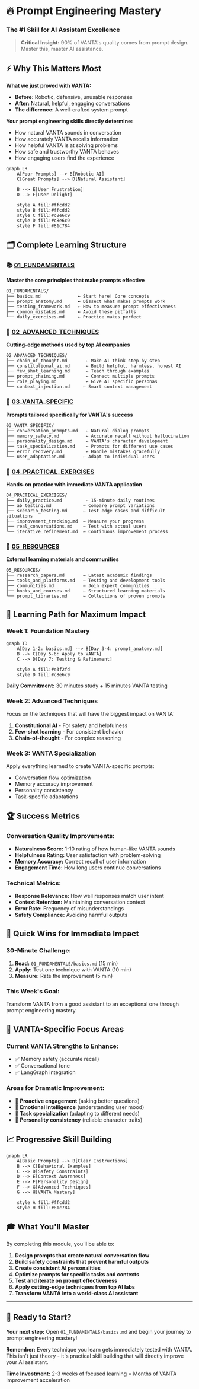 # 🔥 Prompt Engineering Mastery
### The #1 Skill for AI Assistant Excellence

> **Critical Insight:** 90% of VANTA's quality comes from prompt design. Master this, master AI assistance.

## ⚡ Why This Matters Most

**What we just proved with VANTA:**
- **Before:** Robotic, defensive, unusable responses
- **After:** Natural, helpful, engaging conversations  
- **The difference:** A well-crafted system prompt

**Your prompt engineering skills directly determine:**
- How natural VANTA sounds in conversation
- How accurately VANTA recalls information
- How helpful VANTA is at solving problems
- How safe and trustworthy VANTA behaves
- How engaging users find the experience

```mermaid
graph LR
    A[Poor Prompts] --> B[Robotic AI]
    C[Great Prompts] --> D[Natural Assistant]
    
    B --> E[User Frustration]
    D --> F[User Delight]
    
    style A fill:#ffcdd2
    style B fill:#ffcdd2  
    style C fill:#c8e6c9
    style D fill:#c8e6c9
    style F fill:#81c784
```

## 🗂️ Complete Learning Structure

### **📚 [01_FUNDAMENTALS](./01_FUNDAMENTALS/)**
**Master the core principles that make prompts effective**

```
01_FUNDAMENTALS/
├── basics.md              ← Start here! Core concepts
├── prompt_anatomy.md      ← Dissect what makes prompts work
├── testing_framework.md   ← How to measure prompt effectiveness
├── common_mistakes.md     ← Avoid these pitfalls
└── daily_exercises.md     ← Practice makes perfect
```

### **🚀 [02_ADVANCED_TECHNIQUES](./02_ADVANCED_TECHNIQUES/)**
**Cutting-edge methods used by top AI companies**

```
02_ADVANCED_TECHNIQUES/
├── chain_of_thought.md       ← Make AI think step-by-step
├── constitutional_ai.md      ← Build helpful, harmless, honest AI
├── few_shot_learning.md      ← Teach through examples
├── prompt_chaining.md        ← Connect multiple prompts
├── role_playing.md           ← Give AI specific personas
└── context_injection.md     ← Smart context management
```

### **🎯 [03_VANTA_SPECIFIC](./03_VANTA_SPECIFIC/)**
**Prompts tailored specifically for VANTA's success**

```
03_VANTA_SPECIFIC/
├── conversation_prompts.md   ← Natural dialog prompts
├── memory_safety.md          ← Accurate recall without hallucination
├── personality_design.md     ← VANTA's character development
├── task_specialization.md    ← Prompts for different use cases
├── error_recovery.md         ← Handle mistakes gracefully
└── user_adaptation.md       ← Adapt to individual users
```

### **🧪 [04_PRACTICAL_EXERCISES](./04_PRACTICAL_EXERCISES/)**
**Hands-on practice with immediate VANTA application**

```
04_PRACTICAL_EXERCISES/
├── daily_practice.md         ← 15-minute daily routines
├── ab_testing.md            ← Compare prompt variations
├── scenario_testing.md      ← Test edge cases and difficult situations
├── improvement_tracking.md  ← Measure your progress
├── real_conversations.md    ← Test with actual users
└── iterative_refinement.md  ← Continuous improvement process
```

### **📖 [05_RESOURCES](./05_RESOURCES/)**
**External learning materials and communities**

```
05_RESOURCES/
├── research_papers.md       ← Latest academic findings
├── tools_and_platforms.md   ← Testing and development tools
├── communities.md           ← Join expert communities
├── books_and_courses.md     ← Structured learning materials
└── prompt_libraries.md      ← Collections of proven prompts
```

## 🎯 Learning Path for Maximum Impact

### **Week 1: Foundation Mastery**
```mermaid
graph TD
    A[Day 1-2: basics.md] --> B[Day 3-4: prompt_anatomy.md]
    B --> C[Day 5-6: Apply to VANTA]
    C --> D[Day 7: Testing & Refinement]
    
    style A fill:#e3f2fd
    style D fill:#c8e6c9
```

**Daily Commitment:** 30 minutes study + 15 minutes VANTA testing

### **Week 2: Advanced Techniques**
Focus on the techniques that will have the biggest impact on VANTA:
1. **Constitutional AI** - For safety and helpfulness
2. **Few-shot learning** - For consistent behavior
3. **Chain-of-thought** - For complex reasoning

### **Week 3: VANTA Specialization**
Apply everything learned to create VANTA-specific prompts:
- Conversation flow optimization
- Memory accuracy improvement  
- Personality consistency
- Task-specific adaptations

## 🏆 Success Metrics

### **Conversation Quality Improvements:**
- **Naturalness Score:** 1-10 rating of how human-like VANTA sounds
- **Helpfulness Rating:** User satisfaction with problem-solving
- **Memory Accuracy:** Correct recall of user information
- **Engagement Time:** How long users continue conversations

### **Technical Metrics:**
- **Response Relevance:** How well responses match user intent
- **Context Retention:** Maintaining conversation context
- **Error Rate:** Frequency of misunderstandings
- **Safety Compliance:** Avoiding harmful outputs

## 🚀 Quick Wins for Immediate Impact

### **30-Minute Challenge:**
1. **Read:** `01_FUNDAMENTALS/basics.md` (15 min)
2. **Apply:** Test one technique with VANTA (10 min)
3. **Measure:** Rate the improvement (5 min)

### **This Week's Goal:**
Transform VANTA from a good assistant to an exceptional one through prompt engineering mastery.

## 🔧 VANTA-Specific Focus Areas

### **Current VANTA Strengths to Enhance:**
- ✅ Memory safety (accurate recall)
- ✅ Conversational tone
- ✅ LangGraph integration

### **Areas for Dramatic Improvement:**
- 🎯 **Proactive engagement** (asking better questions)
- 🎯 **Emotional intelligence** (understanding user mood)
- 🎯 **Task specialization** (adapting to different needs)
- 🎯 **Personality consistency** (reliable character traits)

## 📈 Progressive Skill Building

```mermaid
graph LR
    A[Basic Prompts] --> B[Clear Instructions]
    B --> C[Behavioral Examples]
    C --> D[Safety Constraints]
    D --> E[Context Awareness]
    E --> F[Personality Design]
    F --> G[Advanced Techniques]
    G --> H[VANTA Mastery]
    
    style A fill:#ffcdd2
    style H fill:#81c784
```

## 🎓 What You'll Master

By completing this module, you'll be able to:

1. **Design prompts that create natural conversation flow**
2. **Build safety constraints that prevent harmful outputs**
3. **Create consistent AI personalities**
4. **Optimize prompts for specific tasks and contexts**
5. **Test and iterate on prompt effectiveness**
6. **Apply cutting-edge techniques from top AI labs**
7. **Transform VANTA into a world-class AI assistant**

---

## 🏁 Ready to Start?

**Your next step:** Open `01_FUNDAMENTALS/basics.md` and begin your journey to prompt engineering mastery!

**Remember:** Every technique you learn gets immediately tested with VANTA. This isn't just theory - it's practical skill building that will directly improve your AI assistant.

**Time Investment:** 2-3 weeks of focused learning = Months of VANTA improvement acceleration
